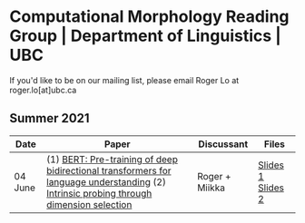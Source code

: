 # Computational Morphology Reading Group | Department of Linguistics | UBC

If you'd like to be on our mailing list, please email Roger Lo at roger.lo[at]ubc.ca


## Summer 2021

| Date    | Paper                                                                                                                          | Discussant     | Files |
|---------|--------------------------------------------------------------------------------------------------------------------------------|----------------|-------|
| 04 June | (1) [BERT: Pre-training of deep bidirectional transformers for language understanding](https://www.aclweb.org/anthology/N19-1423.pdf) (2) [Intrinsic probing through dimension selection](https://www.aclweb.org/anthology/2020.emnlp-main.15.pdf) | Roger + Miikka | [Slides 1](files/20210604_bert.pdf) [Slides 2](files/20210604_decomposable_probe.pdf)|
